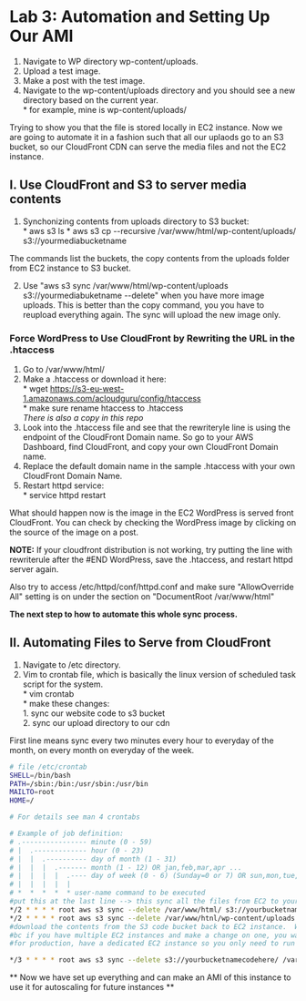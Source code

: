 # Lab 3: Automation and Setting Up Our AMI  
1. Navigate to WP directory wp-content/uploads.  
2. Upload a test image.  
3. Make a post with the test image.  
4. Navigate to the wp-content/uploads directory and you should see a new directory based on the current year.  
        *  for example, mine is wp-content/uploads/

Trying to show you that the file is stored locally in EC2 instance.  Now we are going to automate it in a fashion such that all our uplaods go to an S3 bucket, so our CloudFront CDN can serve the media files and not the EC2 instance.  

## I. Use CloudFront and S3 to server media contents  

1. Synchonizing contents from uploads directory to S3 bucket:  
        *  aws s3 ls
        *  aws s3 cp --recursive /var/www/html/wp-content/uploads/  s3://yourmediabucketname    

The commands list the buckets, the copy contents from the uploads folder from EC2 instance to S3 bucket.  

2. Use "aws s3 sync /var/www/html/wp-content/uploads s3://yourmediabuketname --delete" when you have more image uploads.  This is better than the copy command, you you have to reupload everything again.  The sync will upload the new image only.  

### Force WordPress to Use CloudFront by Rewriting the URL in the .htaccess  

1. Go to /var/www/html/ 
2. Make a .htaccess or download it here:  
        *  wget https://s3-eu-west-1.amazonaws.com/acloudguru/config/htaccess  
        *  make sure rename htaccess to .htaccess  
*There is also a copy in this repo*  
3. Look into the .htaccess file and see that the rewriteryle line is using the endpoint of the CloudFront Domain name.  So go to your AWS Dashboard, find CloudFront, and copy your own CloudFront Domain name.  
4. Replace the default domain name in the sample .htaccess with your own CloudFront Domain Name.  
5. Restart httpd service:  
        *  service httpd restart  


What should happen now is the image in the EC2 WordPress is served front CloudFront.  You can check by checking the WordPress image by clicking on the source of the image on a post.  

**NOTE:** If your cloudfront distribution is not working, try putting the line with rewriterule after the #END WordPress, save the .htaccess, and restart httpd server again.    

Also try to access /etc/httpd/conf/httpd.conf and make sure "AllowOverride All" setting is on under the section on "DocumentRoot /var/www/html"  

**The next step to how to automate this whole sync process.**   

## II. Automating Files to Serve from CloudFront  

1. Navigate to /etc directory.  
2. Vim to crontab file, which is basically the linux version of scheduled task script for the system.  
        * vim crontab  
        * make these changes:  
                    1. sync our website code to s3 bucket  
                    2. sync our upload directory to our cdn  

First line means sync every two minutes every hour to everyday of the month, on every month on everyday of the week.

```sh
# file /etc/crontab
SHELL=/bin/bash
PATH=/sbin:/bin:/usr/sbin:/usr/bin
MAILTO=root
HOME=/

# For details see man 4 crontabs

# Example of job definition:
# .---------------- minute (0 - 59)
# |  .------------- hour (0 - 23)
# |  |  .---------- day of month (1 - 31)
# |  |  |  .------- month (1 - 12) OR jan,feb,mar,apr ...
# |  |  |  |  .---- day of week (0 - 6) (Sunday=0 or 7) OR sun,mon,tue,wed,thu,fri,sat
# |  |  |  |  |
# *  *  *  *  * user-name command to be executed
#put this at the last line --> this sync all the files from EC2 to your bucket and delete the old file in the bucket  
*/2 * * * * root aws s3 sync --delete /var/www/html/ s3://yourbucketnamecodehere/  
*/2 * * * * root aws s3 sync --delete /var/www/htnl/wp-content/uploads s3://yourbucketnamemediahere/    
#download the contents from the S3 code bucket back to EC2 instance.  Why?  
#bc if you have multiple EC2 instances and make a change on one, you want to make those changes back to your instance.  This is a bit messy, normally you would have a dedicated instance to make changes to.  download back the code to our /var/www/html  
#for production, have a dedicated EC2 instance so you only need to run the top two lines of code, but if you have a fleet of instances, you would need to run the bottom code for all of them  

*/3 * * * * root aws s3 sync --delete s3://yourbucketnamecodehere/ /var/www/html/
```  

** Now we have set up everything and can make an AMI of this instance to use it for autoscaling for future instances **  


